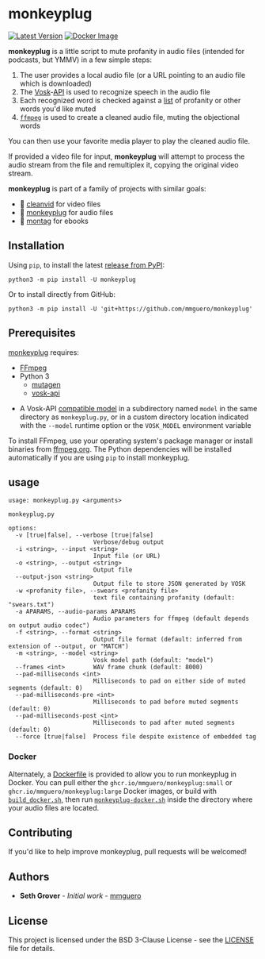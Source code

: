# monkeyplug

[![Latest Version](https://img.shields.io/pypi/v/monkeyplug)](https://pypi.python.org/pypi/monkeyplug/) [![Docker Image](https://github.com/mmguero/monkeyplug/workflows/monkeyplug-build-push-ghcr/badge.svg)](https://github.com/mmguero/monkeyplug/pkgs/container/monkeyplug)

**monkeyplug** is a little script to mute profanity in audio files (intended for podcasts, but YMMV) in a few simple steps:

1. The user provides a local audio file (or a URL pointing to an audio file which is downloaded)
2. The [Vosk](https://alphacephei.com/vosk/)-[API](https://github.com/alphacep/vosk-api) is used to recognize speech in the audio file
3. Each recognized word is checked against a [list](./src/monkeyplug/swears.txt) of profanity or other words you'd like muted
4. [`ffmpeg`](https://www.ffmpeg.org/) is used to create a cleaned audio file, muting the objectional words

You can then use your favorite media player to play the cleaned audio file.

If provided a video file for input, **monkeyplug** will attempt to process the audio stream from the file and remultiplex it, copying the original video stream. 

**monkeyplug** is part of a family of projects with similar goals:

* 📼 [cleanvid](https://github.com/mmguero/cleanvid) for video files
* 🎤 [monkeyplug](https://github.com/mmguero/monkeyplug) for audio files
* 📕 [montag](https://github.com/mmguero/montag) for ebooks

## Installation

Using `pip`, to install the latest [release from PyPI](https://pypi.org/project/monkeyplug/):

```
python3 -m pip install -U monkeyplug
```

Or to install directly from GitHub:


```
python3 -m pip install -U 'git+https://github.com/mmguero/monkeyplug'
```

## Prerequisites

[monkeyplug](./src/monkeyplug/monkeyplug.py) requires:

* [FFmpeg](https://www.ffmpeg.org)
* Python 3
    - [mutagen](https://github.com/quodlibet/mutagen)
    - [vosk-api](https://github.com/alphacep/vosk-api)
+ A Vosk-API [compatible model](https://alphacephei.com/vosk/models) in a subdirectory named `model` in the same directory as `monkeyplug.py`, or in a custom directory location indicated with the `--model` runtime option or the `VOSK_MODEL` environment variable

To install FFmpeg, use your operating system's package manager or install binaries from [ffmpeg.org](https://www.ffmpeg.org/download.html). The Python dependencies will be installed automatically if you are using `pip` to install monkeyplug.

## usage

```
usage: monkeyplug.py <arguments>

monkeyplug.py

options:
  -v [true|false], --verbose [true|false]
                        Verbose/debug output
  -i <string>, --input <string>
                        Input file (or URL)
  -o <string>, --output <string>
                        Output file
  --output-json <string>
                        Output file to store JSON generated by VOSK
  -w <profanity file>, --swears <profanity file>
                        text file containing profanity (default: "swears.txt")
  -a APARAMS, --audio-params APARAMS
                        Audio parameters for ffmpeg (default depends on output audio codec")
  -f <string>, --format <string>
                        Output file format (default: inferred from extension of --output, or "MATCH")
  -m <string>, --model <string>
                        Vosk model path (default: "model")
  --frames <int>        WAV frame chunk (default: 8000)
  --pad-milliseconds <int>
                        Milliseconds to pad on either side of muted segments (default: 0)
  --pad-milliseconds-pre <int>
                        Milliseconds to pad before muted segments (default: 0)
  --pad-milliseconds-post <int>
                        Milliseconds to pad after muted segments (default: 0)
  --force [true|false]  Process file despite existence of embedded tag
```

### Docker

Alternately, a [Dockerfile](./docker/Dockerfile) is provided to allow you to run monkeyplug in Docker. You can pull either the `ghcr.io/mmguero/monkeyplug:small` or `ghcr.io/mmguero/monkeyplug:large` Docker images, or build with [`build_docker.sh`](./docker/build_docker.sh), then run [`monkeyplug-docker.sh`](./docker/monkeyplug-docker.sh) inside the directory where your audio files are located.

## Contributing

If you'd like to help improve monkeyplug, pull requests will be welcomed!

## Authors

* **Seth Grover** - *Initial work* - [mmguero](https://github.com/mmguero)

## License

This project is licensed under the BSD 3-Clause License - see the [LICENSE](LICENSE) file for details.
